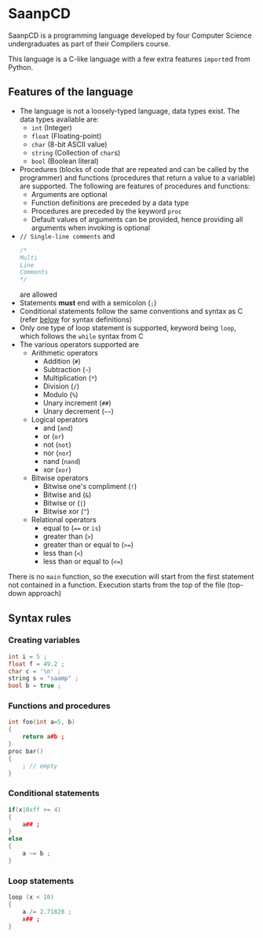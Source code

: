 # SaanpCD
SaanpCD is a programming language developed by four Computer Science undergraduates as part of their Compilers course.

This language is a C-like language with a few extra features `import`ed from Python.

## Features of the language

* The language is not a loosely-typed language, data types exist. The data types available are:
  - `int` (Integer)
  - `float` (Floating-point)
  - `char` (8-bit ASCII value)
  - `string` (Collection of `char`s)
  - `bool` (Boolean literal)
* Procedures (blocks of code that are repeated and can be called by the programmer) and functions (procedures that return a value to a variable) are supported. The following are features of procedures and functions:
  - Arguments are optional
  - Function definitions are preceded by a data type
  - Procedures are preceded by the keyword `proc`
  - Default values of arguments can be provided, hence providing all arguments when invoking is optional
* `// Single-line comments`
  and
  ```C
  /*
  Multi
  Line
  Comments
  */
  ```
  are allowed
* Statements __must__ end with a semicolon (`;`)
* Conditional statements follow the same conventions and syntax as C (refer [below](https://github.com/arjav2002/saanpcd/edit/main/README.md#syntax-rules) for syntax definitions)
* Only one type of loop statement is supported, keyword being `loop`, which follows the `while` syntax from C
* The various operators supported are
  - Arithmetic operators
    + Addition (`#`)
    + Subtraction (`~`)
    + Multiplication (`*`)
    + Division (`/`)
    + Modulo (`%`)
    + Unary increment (`##`)
    + Unary decrement (`~~`)
  - Logical operators
    + and (`and`)
    + or (`or`)
    + not (`not`)
    + nor (`nor`)
    + nand (`nand`)
    + xor (`xor`)
  - Bitwise operators
    + Bitwise one's compliment (`!`)
    + Bitwise and (`&`)
    + Bitwise or (`|`)
    + Bitwise xor (`^`)
  - Relational operators
    + equal to (`==` or `is`)
    + greater than (`>`)
    + greater than or equal to (`>=`)
    + less than (`<`)
    + less than or equal to (`<=`)

There is no `main` function, so the execution will start from the first statement not contained in a function. Execution starts from the top of the file (top-down approach)

## Syntax rules
### Creating variables
```C++
int i = 5 ;
float f = 49.2 ;
char c = '\n' ;
string s = "saamp" ;
bool b = true ;
```
### Functions and procedures
```C++
int foo(int a=5, b)
{
    return a#b ;
}
proc bar()
{
    ; // empty
}
```
### Conditional statements
```C++
if(x|0xff >= 4)
{
    a## ;
}
else
{
    a ~= b ;
}
```
### Loop statements
```C++
loop (x < 10)
{
    a /= 2.71828 ;
    x## ;
}
```
